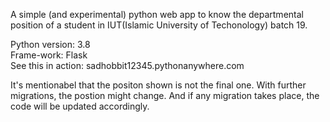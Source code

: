 A simple (and experimental) python web app to know the departmental position of a student in IUT(Islamic University of Techonology) batch 19.

Python version:      3.8\
Frame-work:          Flask\
See this in action:  <a>sadhobbit12345.pythonanywhere.com</a>

It's mentionabel that the positon shown is not the final one. With further migrations, the postion might change. And if any migration takes place, the code will be updated accordingly.
